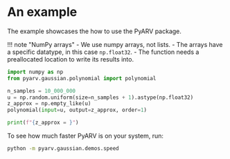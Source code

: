 # An example

The example showcases the how to use the PyARV package.

!!! note "NumPy arrays"
    - We use numpy arrays, not lists. 
    - The arrays have a specific datatype, in this case `np.float32`.
    - The function needs a preallocated location to write its results into. 

```python
import numpy as np
from pyarv.gaussian.polynomial import polynomial

n_samples = 10_000_000
u = np.random.uniform(size=n_samples + 1).astype(np.float32)
z_approx = np.empty_like(u)
polynomial(input=u, output=z_approx, order=1)

print(f"{z_approx = }")
```

To see how much faster PyARV is on your system, run:
```bash
python -m pyarv.gaussian.demos.speed
```